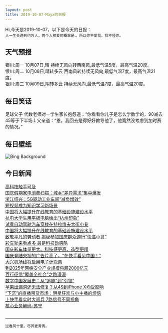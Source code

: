 ```yaml
---
layout: post
title: 2019-10-07-Mayx的日报
---
```


Hi,今天是2019-10-07，以下是今天的日报：<br><small>
人一生会遇到约万人，两个人相爱的概率是.。所以你不爱我，我不怪你。</small><!--more-->
## 天气预报
银川:周一 10月07日,晴 持续无风向转西南风,最低气温5度，最高气温20度。<br>银川:周二 10月08日,晴转多云 西南风转持续无风向,最低气温7度，最高气温21度。<br>银川:周三 10月09日,阴转多云 持续无风向,最低气温7度，最高气温20度。
## 每日笑话
足球父子 代数老师对一学生家长抱怨道：“你看看你儿子是怎么学数学的，90减去45等于下半场１父亲道：“恩，我回去是得好好教导他了，他竟然没考虑到加时赛的情况。”
## 每日壁纸
![Bing Background](https://cn.bing.com/th?id=OHR.MarlboroughSounds_EN-US4987811847_1920x1080.jpg&rf=LaDigue_1920x1080.jpg&pid=hp "Aerial view of Marlborough Sounds, New Zealand (© Mathias Ortmann/Getty Images)")
## 今日新闻

[高科技触手可及](http://it.people.com.cn/n1/2019/1007/c1009-31385636.html)   
[国庆假期家电消费扫描：城乡“差异需求”集中爆发](http://it.people.com.cn/n1/2019/1007/c1009-31385662.html)   
[浙江绍兴：5G驱动工业车间“减负增效”](http://it.people.com.cn/n1/2019/1007/c1009-31385664.html)   
[短视频成为知识学习新场景](http://it.people.com.cn/n1/2019/1005/c1009-31385052.html)   
[中国将大幅提升在线教育的基础设施建设水平](http://it.people.com.cn/n1/2019/1003/c1009-31383959.html)   
[杭电大学生用平板电脑绘出“杭州印象”](http://it.people.com.cn/n1/2019/1003/c1009-31383906.html)   
[试乘自动驾驶汽车穿梭在特拉维夫大街小巷](http://it.people.com.cn/n1/2019/1002/c1009-31383614.html)   
[中国将大幅提升在线教育的基础设施建设水平](http://it.people.com.cn/n1/2019/1002/c1009-31383613.html)   
[致敬平凡的劳动者 揭秘参加国庆群众游行“快递小哥”](http://it.people.com.cn/n1/2019/1002/c1009-31383612.html)   
[彩车驶来看点多 最是科技动感酷](http://it.people.com.cn/n1/2019/1002/c1009-31383403.html)   
[国庆彩车体量更大、科技感更高、造型更精](http://it.people.com.cn/n1/2019/1002/c1009-31383404.html)   
[国庆登陆央视的广告片亮了，“在快手看见中国！”](http://it.people.com.cn/n1/2019/0930/c1009-31382040.html)   
[大兴机场线将启用电子计次票](http://it.people.com.cn/n1/2019/0930/c1009-31380847.html)   
[到2025年网络安全产业规模将超2000亿元](http://it.people.com.cn/n1/2019/0930/c1009-31380771.html)   
[百行征信“覆盖全社会”之路漫漫](http://it.people.com.cn/n1/2019/0930/c1009-31380797.html)   
[数字中国发展史：从“追随”到“引领”](http://it.people.com.cn/n1/2019/0930/c1009-31380757.html)   
[苹果出漏洞还无法修复？从4S到iPhone X均受影响](http://it.people.com.cn/n1/2019/0930/c1009-31380817.html)   
[“下沉”的直播带货市场：明星狂欢与小主播的烦恼](http://it.people.com.cn/n1/2019/0930/c1009-31380823.html)   
[上快手看实时大阅兵 7路信号不同视角](http://it.people.com.cn/n1/2019/0929/c1009-31380239.html)   
[核心业务解码-苏宁](http://it.people.com.cn/n1/2019/0929/c429786-31380087.html)   
<br />

***

<small>过春风十里。尽荠麦青青。</small>
